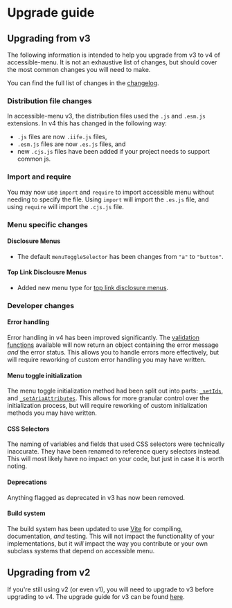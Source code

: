 # Upgrade guide

## Upgrading from v3

The following information is intended to help you upgrade from v3 to v4 of accessible-menu. It is not an exhaustive list of changes, but should cover the most common changes you will need to make.

You can find the full list of changes in the [changelog](https://github.com/NickDJM/accessible-menu/blob/4.x/CHANGELOG.md).

### Distribution file changes

In accessible-menu v3, the distribution files used the `.js` and `.esm.js` extensions. In v4 this has changed in the following way:

- `.js` files are now `.iife.js` files,
- `.esm.js` files are now `.es.js` files, and
- new `.cjs.js` files have been added if your project needs to support common js.

### Import and require

You may now use `import` and `require` to import accessible menu without needing to specify the file. Using `import` will import the `.es.js` file, and using `require` will import the `.cjs.js` file.

### Menu specific changes

#### Disclosure Menus

- The default `menuToggleSelector` has been changes from `"a"` to `"button"`.

#### Top Link Disclousre Menus

- Added new menu type for [top link disclosure menus](/top-link-disclosure-menus).

### Developer changes

#### Error handling

Error handling in v4 has been improved significantly. The [validation functions](/api/validation) available will now return an object containing the error message _and_ the error status. This allows you to handle errors more effectively, but will require reworking of custom error handling you may have written.

#### Menu toggle initialization

The menu toggle initialization method had been split out into parts: [`_setIds`](/api/base-menu-toggle#method--setIds), and [`_setAriaAttributes`](/api/base-menu-toggle#method--setAriaAttributes). This allows for more granular control over the initialization process, but will require reworking of custom initialization methods you may have written.

#### CSS Selectors

The naming of variables and fields that used CSS selectors were technically inaccurate. They have been renamed to reference query selectors instead. This will most likely have no impact on your code, but just in case it is worth noting.

#### Deprecations

Anything flagged as deprecated in v3 has now been removed.

#### Build system

The build system has been updated to use [Vite](https://vitejs.dev/) for compiling, documentation, _and_ testing. This will not impact the functionality of your implementations, but it _will_ impact the way you contribute or your own subclass systems that depend on accessible menu.

## Upgrading from v2

If you're still using v2 (or even v1), you will need to upgrade to v3 before upgrading to v4. The upgrade guide for v3 can be found [here](/upgrade-guide-v3).
